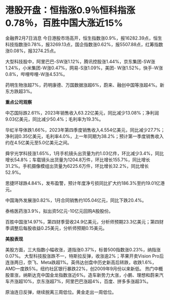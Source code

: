 # 港股开盘：恒指涨0.9％恒科指涨0.78％，百胜中国大涨近15%

金融界2月7日消息
今日港股市场高开，恒生指数涨0.9%，报16282.39点，恒生科技指数涨0.78%，报3269.13点，国企指数涨0.62%，报5507.88点，红筹指数涨0.08%，报3274.25点。

大型科技股中，阿里巴巴-SW涨1.12%，腾讯控股涨1.44%，京东集团-SW涨1.24%，小米集团-W涨0.47%，网易-S涨1.09%，美团-
W涨1.52%，快手-W涨0.8%，哔哩哔哩-W涨4.53%。

药明生物涨超7%，药明康德、万国数据涨超6%，蔚来、融创中国等涨超4%。新东方跌超3%。

**重点公司观察**

中芯国际跌2.61%，2023年销售收入63.22亿美元，同比减少13.08%；净利润9.03亿美元，同比减少50.4%；毛利率为19.3%。

华虹半导体跌1.66%，2023年第四季度销售收入4.554亿美元，同比减少27.7%；净利润0.35亿美元，毛利率4.0%，上一年同期为38.2%；预计第一季度销售收入约在4.5亿美元至5.0亿美元之间。

舜宇光学科技涨1.65%，1月手机镜头出货量为约1.03亿件，环比减少3.4%，同比增长54.8%；车载镜头出货量为1204.8万件，环比增长155.7%，同比增长31.2%。手机摄像模组出货量为6225.6万件，环比增长32.2%，同比增长52.9%。

思捷环球跌4.84%，发布盈警，预计年度净亏损同比扩大约186.3%至约19.01亿港元。

中国海外发展涨0.82%，1月合同销售约105.04亿元，同比下跌20.4%。

泰格医药涨3.9%，拟出资5亿元-10亿元回购A股股份。

百胜中国涨14.97%，第四财季营收24.9亿美元，分析师预期23.3亿美元；第四财季调整后每股收益0.25美元，分析师预期0.15美元。

**美股表现**

美股方面，三大指数小幅收涨，道指涨0.37%，标普500指数涨0.23%，纳指涨0.07%。
大型科技股涨跌不一，特斯拉反弹，收涨逾2%；苹果开卖Vision
Pro后连涨两日，奈飞、Meta跌超1%。英伟达创盘中历史新高后转跌，收跌1.6%，AMD一度跌5%。纽约社区银行暴跌22%，创2009年9月份以来新低。
热门中概股普涨，纳斯达克中国金龙指数涨近6%。造车新势力大涨，小鹏、理想和蔚来汽车齐涨超10%，京东涨超7%，阿里巴巴涨超4%，百度、拼多多涨超3%。

原油连日反弹，继续脱离三周低位。黄金走出一周低位。

